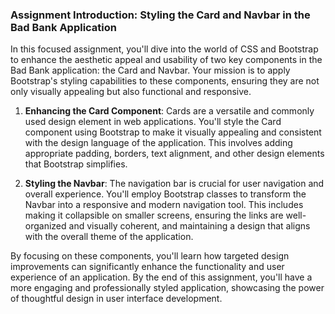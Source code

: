 ### Assignment Introduction: Styling the Card and Navbar in the Bad Bank Application

In this focused assignment, you'll dive into the world of CSS and Bootstrap to enhance the aesthetic appeal and usability of two key components in the Bad Bank application: the Card and Navbar. Your mission is to apply Bootstrap's styling capabilities to these components, ensuring they are not only visually appealing but also functional and responsive.

1. **Enhancing the Card Component**: Cards are a versatile and commonly used design element in web applications. You'll style the Card component using Bootstrap to make it visually appealing and consistent with the design language of the application. This involves adding appropriate padding, borders, text alignment, and other design elements that Bootstrap simplifies.

2. **Styling the Navbar**: The navigation bar is crucial for user navigation and overall experience. You'll employ Bootstrap classes to transform the Navbar into a responsive and modern navigation tool. This includes making it collapsible on smaller screens, ensuring the links are well-organized and visually coherent, and maintaining a design that aligns with the overall theme of the application.

By focusing on these components, you'll learn how targeted design improvements can significantly enhance the functionality and user experience of an application. By the end of this assignment, you'll have a more engaging and professionally styled application, showcasing the power of thoughtful design in user interface development.
